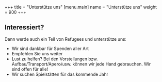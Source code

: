 +++
title = "Unterstütze uns"
[menu.main]
name =  "Unterstütze uns"
weight = 900
+++

## Interessiert? 

Dann werde auch ein Teil von Refugees und unterstütze uns: 

 - Wir sind dankbar für Spenden aller Art
 - Empfehlen Sie uns weiter
 - Lust zu helfen? Bei den Vorstellungen bzw. Aufbau/Transport/Apero/usw. können wir jede Hand gebrauchen. Wir sind offen für alle! 
- Wir suchen Spielstätten für das kommende Jahr 

<br/>
<p>




